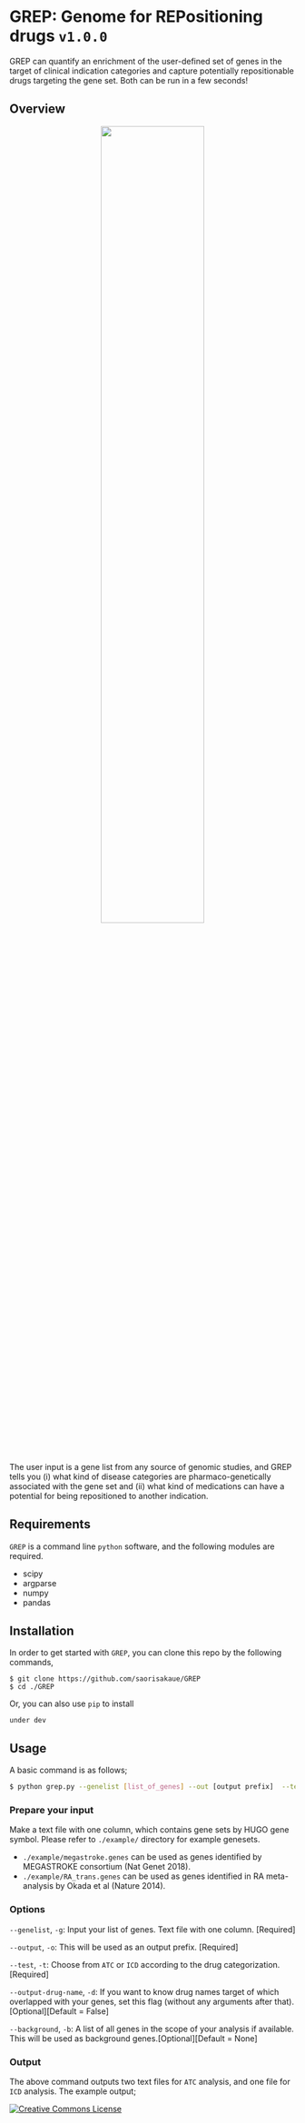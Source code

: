 # GREP: Genome for REPositioning drugs `v1.0.0`
GREP can quantify an enrichment of the user-defined set of genes in the target of clinical indication categories and capture potentially repositionable drugs targeting the gene set.
Both can be run in a few seconds!

## Overview

<div align="center">
<img src="https://raw.githubusercontent.com/saorisakaue/GREP/images/images/forWeb_Overview.png" width=60%>
</div>

The user input is a gene list from any source of genomic studies, and GREP tells you (i) what kind of disease categories are pharmaco-genetically associated with the gene set and (ii) what kind of medications can have a potential for being repositioned to another indication.

## Requirements
`GREP` is a command line `python` software, and the following modules are required.
- scipy
- argparse
- numpy
- pandas

## Installation
In order to get started with `GREP`, you can clone this repo by the following commands,
```{bash}
$ git clone https://github.com/saorisakaue/GREP
$ cd ./GREP
```
Or, you can also use `pip` to install
```{bash}
under dev
```

## Usage
A basic command is as follows;
```bash
$ python grep.py --genelist [list_of_genes] --out [output prefix]  --test [ATC or ICD]
```

### Prepare your input
Make a text file with one column, which contains gene sets by HUGO gene symbol.
Please refer to `./example/` directory for example genesets. 
- `./example/megastroke.genes` can be used as genes identified by MEGASTROKE consortium (Nat Genet 2018).
- `./example/RA_trans.genes` can be used as genes identified in RA meta-analysis by Okada et al (Nature 2014).

### Options
`--genelist`, `-g`:  Input your list of genes. Text file with one column. [Required]

`--output`, `-o`:  This will be used as an output prefix. [Required]

`--test`, `-t`:  Choose from `ATC` or `ICD` according to the drug categorization. [Required]

`--output-drug-name`, `-d`:  If you want to know drug names target of which overlapped with your genes, set this flag (without any arguments after that).[Optional][Default = False]

`--background`, `-b`: A list of all genes in the scope of your analysis if available. This will be used as background genes.[Optional][Default = None]

### Output
The above command outputs two text files for `ATC` analysis, and one file for `ICD` analysis.
The example output;

<a rel="license" href="http://creativecommons.org/licenses/by-nc-nd/3.0/"><img alt="Creative Commons License" style="border-width:0" src="https://i.creativecommons.org/l/by-nc-nd/3.0/88x31.png" /></a><br />

